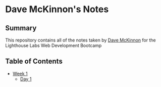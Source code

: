 # Dave McKinnon's Notes

## Summary

This repository contains all of the notes taken by [Dave McKinnon](https://github.com/mckinnondave) for the Lighthouse Labs Web Development Bootcamp

## Table of Contents
* [Week 1](/Week_1)
  * [Day 1](/Week_1/Day_1/)